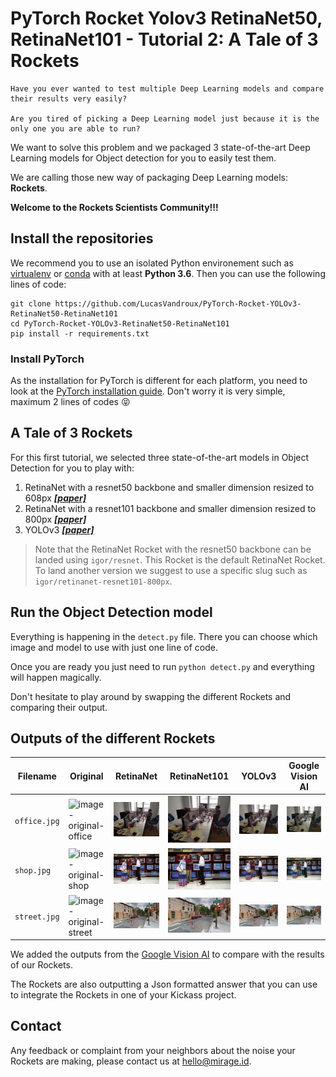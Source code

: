 # PyTorch Rocket Yolov3 RetinaNet50, RetinaNet101 - Tutorial 2: A Tale of 3 Rockets
    Have you ever wanted to test multiple Deep Learning models and compare their results very easily?

    Are you tired of picking a Deep Learning model just because it is the only one you are able to run?

We want to solve this problem and we packaged 3 state-of-the-art Deep Learning models for Object detection for you to easily test them.

We are calling those new way of packaging Deep Learning models: __Rockets__.

__Welcome to the Rockets Scientists Community!!!__

## Install the repositories
We recommend you to use an isolated Python environement such as [virtualenv](https://virtualenv.pypa.io/en/latest/) or [conda](https://docs.conda.io/en/latest/) with at least __Python 3.6__. Then you can use the following lines of code:
```
git clone https://github.com/LucasVandroux/PyTorch-Rocket-YOLOv3-RetinaNet50-RetinaNet101
cd PyTorch-Rocket-YOLOv3-RetinaNet50-RetinaNet101
pip install -r requirements.txt
```
### Install PyTorch
As the installation for PyTorch is different for each platform, you need to look at the [PyTorch installation guide](https://pytorch.org/get-started/locally/). Don't worry it is very simple, maximum 2 lines of codes :stuck_out_tongue_closed_eyes:

## A Tale of 3 Rockets
For this first tutorial, we selected three state-of-the-art models in Object Detection for you to play with:

1. RetinaNet with a resnet50 backbone and smaller dimension resized to 608px ___[[paper]](https://arxiv.org/pdf/1708.02002.pdf)___
2. RetinaNet with a resnet101 backbone and smaller dimension resized to 800px ___[[paper]](https://arxiv.org/pdf/1708.02002.pdf)___
3. YOLOv3 ___[[paper]](https://pjreddie.com/media/files/papers/YOLOv3.pdf)___

> Note that the RetinaNet Rocket with the resnet50 backbone can be landed using `igor/resnet`. This Rocket is the default RetinaNet Rocket. To land another version we suggest to use a specific slug such as `igor/retinanet-resnet101-800px`.

## Run the Object Detection model
Everything is happening in the `detect.py` file. There you can choose which image and model to use with just one line of code.

Once you are ready you just need to run `python detect.py` and everything will happen magically.

Don't hesitate to play around by swapping the different Rockets and comparing their output.

## Outputs of the different Rockets
| Filename | Original | RetinaNet | RetinaNet101 | YOLOv3 | Google Vision AI |
|----------|----------|-----------|-----|--------|------------------|
| `office.jpg` | ![image-original-office](images/office.jpg)|![image-retinanet-office](images/detections/retinanet/office.jpg)|![image-retinanet101-office](images/detections/retinanet-resnet101-800px/office.jpg)|![image-yolov3-office](images/detections/yolov3/office.jpg)|![image-googleAPI-office](images/detections/googleAPI/office.jpg)|
|`shop.jpg`|![image-original-shop](images/shop.jpg)|![image-retinanet-shop](images/detections/retinanet/shop.jpg)|![image-retinanet101-shop](images/detections/retinanet-resnet101-800px/shop.jpg)|![image-yolov3-shop](images/detections/yolov3/shop.jpg)|![image-googleAPI-shop](images/detections/googleAPI/shop.jpg)|
|`street.jpg`|![image-original-street](images/street.jpg)|![image-retinanet-street](images/detections/retinanet/street.jpg)|![image-retinanet101-street](images/detections/retinanet-resnet101-800px/street.jpg)|![image-yolov3-street](images/detections/yolov3/street.jpg)|![image-googleAPI-street](images/detections/googleAPI/street.jpg)|

We added the outputs from the [Google Vision AI](https://cloud.google.com/vision/) to compare with the results of our Rockets.

The Rockets are also outputting a Json formatted answer that you can use to integrate the Rockets in one of your Kickass project.

## Contact
Any feedback or complaint from your neighbors about the noise your Rockets are making, please contact us at [hello@mirage.id](mailto:hello@mirage.id). 
